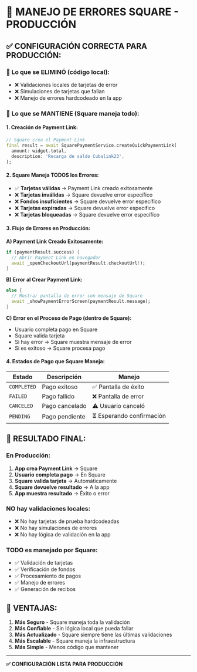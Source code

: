 # 🚀 MANEJO DE ERRORES SQUARE - PRODUCCIÓN

## ✅ **CONFIGURACIÓN CORRECTA PARA PRODUCCIÓN:**

### 🔧 **Lo que se ELIMINÓ (código local):**
- ❌ Validaciones locales de tarjetas de error
- ❌ Simulaciones de tarjetas que fallan
- ❌ Manejo de errores hardcodeado en la app

### 🎯 **Lo que se MANTIENE (Square maneja todo):**

#### **1. Creación de Payment Link:**
```dart
// Square crea el Payment Link
final result = await SquarePaymentService.createQuickPaymentLink(
  amount: widget.total,
  description: 'Recarga de saldo Cubalink23',
);
```

#### **2. Square Maneja TODOS los Errores:**
- ✅ **Tarjetas válidas** → Payment Link creado exitosamente
- ❌ **Tarjetas inválidas** → Square devuelve error específico
- ❌ **Fondos insuficientes** → Square devuelve error específico
- ❌ **Tarjetas expiradas** → Square devuelve error específico
- ❌ **Tarjetas bloqueadas** → Square devuelve error específico

#### **3. Flujo de Errores en Producción:**

**A) Payment Link Creado Exitosamente:**
```dart
if (paymentResult.success) {
  // Abrir Payment Link en navegador
  await _openCheckoutUrl(paymentResult.checkoutUrl!);
}
```

**B) Error al Crear Payment Link:**
```dart
else {
  // Mostrar pantalla de error con mensaje de Square
  await _showPaymentErrorScreen(paymentResult.message);
}
```

**C) Error en el Proceso de Pago (dentro de Square):**
- Usuario completa pago en Square
- Square valida tarjeta
- Si hay error → Square muestra mensaje de error
- Si es exitoso → Square procesa pago

#### **4. Estados de Pago que Square Maneja:**

| Estado | Descripción | Manejo |
|--------|-------------|---------|
| `COMPLETED` | Pago exitoso | ✅ Pantalla de éxito |
| `FAILED` | Pago fallido | ❌ Pantalla de error |
| `CANCELED` | Pago cancelado | ⚠️ Usuario canceló |
| `PENDING` | Pago pendiente | ⏳ Esperando confirmación |

## 🎯 **RESULTADO FINAL:**

### **En Producción:**
1. **App crea Payment Link** → Square
2. **Usuario completa pago** → En Square
3. **Square valida tarjeta** → Automáticamente
4. **Square devuelve resultado** → A la app
5. **App muestra resultado** → Éxito o error

### **NO hay validaciones locales:**
- ❌ No hay tarjetas de prueba hardcodeadas
- ❌ No hay simulaciones de errores
- ❌ No hay lógica de validación en la app

### **TODO es manejado por Square:**
- ✅ Validación de tarjetas
- ✅ Verificación de fondos
- ✅ Procesamiento de pagos
- ✅ Manejo de errores
- ✅ Generación de recibos

## 🚀 **VENTAJAS:**

1. **Más Seguro** - Square maneja toda la validación
2. **Más Confiable** - Sin lógica local que pueda fallar
3. **Más Actualizado** - Square siempre tiene las últimas validaciones
4. **Más Escalable** - Square maneja la infraestructura
5. **Más Simple** - Menos código que mantener

---

**✅ CONFIGURACIÓN LISTA PARA PRODUCCIÓN**




